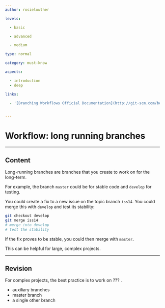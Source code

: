 ```yaml
---
author: rosielowther

levels:

  - basic

  - advanced

  - medium

type: normal

category: must-know

aspects:

  - introduction
  - deep

links:

  - '[Branching Workflows Official Documentation](http://git-scm.com/book/en/v2/Git-Branching-Branching-Workflows){website}'


---
```


# Workflow: long running branches

---
## Content

Long-running branches are branches that you create to work on for the long-term.

For example, the branch `master` could be for stable code and `develop` for testing.

You could create a fix to a new issue on the topic branch `iss14`. You could merge this with `develop` and test its stability:
```bash
git checkout develop
git merge iss14
# merge into develop
# test the stability
```
If the fix proves to be stable, you could then merge with `master`.

This can be helpful for large, complex projects.

---
## Revision

For complex projects, the best practice is to work on ??? .

* auxiliary branches        
* master branch
* a single other branch

 
